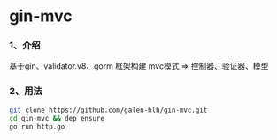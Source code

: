 # gin-mvc


### 1、介绍

基于gin、validator.v8、gorm 框架构建
mvc模式 => 控制器、验证器、模型

### 2、用法
```bash
git clone https://github.com/galen-hlh/gin-mvc.git
cd gin-mvc && dep ensure
go run http.go
```

